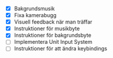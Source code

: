 - [x] Bakgrundsmusik
- [x] Fixa kamerabugg
- [x] Visuell feedback när man träffar
- [x] Instruktioner för musikbyte
- [x] Instruktioner för bakgrundsbyte
- [ ] Implementera Unit Input System
- [ ] Instruktioner för att ändra keybindings